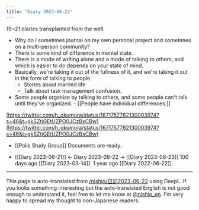 ```yaml
---
title: "Diary 2023-06-22"
---
```



19~21 diaries transplanted from the well.
- Why do I sometimes journal on my own personal project and sometimes on a multi-person community?
- There is some kind of difference in mental state.
- There is a mode of writing alone and a mode of talking to others, and which is easier to do depends on your state of mind.
- Basically, we're taking it out of the fullness of it, and we're taking it out in the form of talking to people.
    - Stories about married life
    - Talk about task management confusion.
- Some people organize by talking to others, and some people can't talk until they've organized.
        - [[People have individual differences.]]

[https://twitter.com/h_okumura/status/1671757782130003974?s=46&t=gkSZtjGEtUZPO0JCzBxCBw](https://twitter.com/h_okumura/status/1671757782130003974?s=46&t=gkSZtjGEtUZPO0JCzBxCBw)

- [[Polis Study Group]] Documents are ready.

- [[Diary 2023-06-21]] ← Diary 2023-06-22 → [[Diary 2023-06-23]]
100 days ago [[Diary 2023-03-14]].
1 year ago [[Diary 2022-06-22]].
---
This page is auto-translated from [/nishio/日記2023-06-22](https://scrapbox.io/nishio/日記2023-06-22) using DeepL. If you looks something interesting but the auto-translated English is not good enough to understand it, feel free to let me know at [@nishio_en](https://twitter.com/nishio_en). I'm very happy to spread my thought to non-Japanese readers.